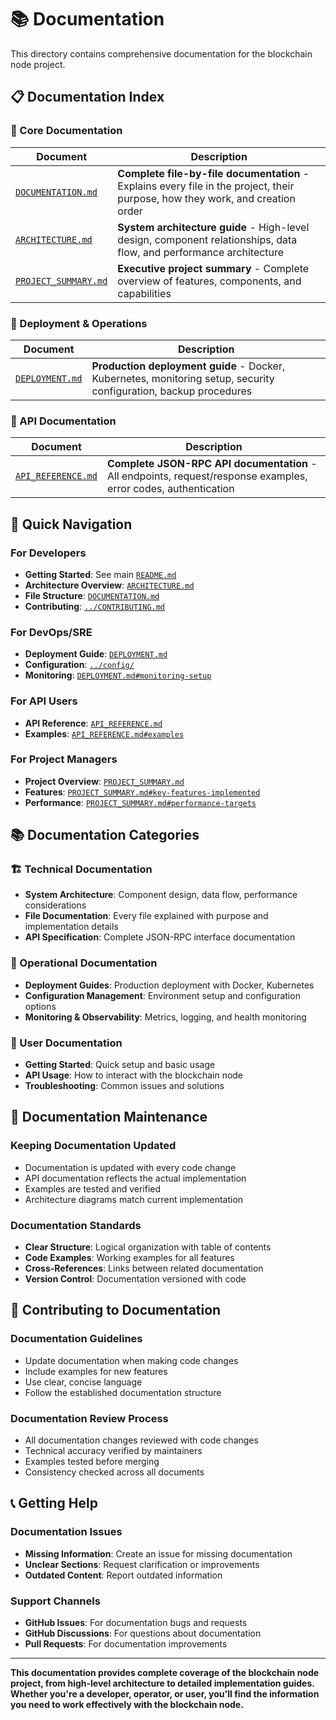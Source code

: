 # 📚 Documentation

This directory contains comprehensive documentation for the blockchain node project.

## 📋 **Documentation Index**

### **📖 Core Documentation**

| Document | Description |
|----------|-------------|
| [`DOCUMENTATION.md`](DOCUMENTATION.md) | **Complete file-by-file documentation** - Explains every file in the project, their purpose, how they work, and creation order |
| [`ARCHITECTURE.md`](ARCHITECTURE.md) | **System architecture guide** - High-level design, component relationships, data flow, and performance architecture |
| [`PROJECT_SUMMARY.md`](PROJECT_SUMMARY.md) | **Executive project summary** - Complete overview of features, components, and capabilities |

### **🚀 Deployment & Operations**

| Document | Description |
|----------|-------------|
| [`DEPLOYMENT.md`](DEPLOYMENT.md) | **Production deployment guide** - Docker, Kubernetes, monitoring setup, security configuration, backup procedures |

### **🔌 API Documentation**

| Document | Description |
|----------|-------------|
| [`API_REFERENCE.md`](API_REFERENCE.md) | **Complete JSON-RPC API documentation** - All endpoints, request/response examples, error codes, authentication |

## 🎯 **Quick Navigation**

### **For Developers**
- **Getting Started**: See main [`README.md`](../README.md)
- **Architecture Overview**: [`ARCHITECTURE.md`](ARCHITECTURE.md)
- **File Structure**: [`DOCUMENTATION.md`](DOCUMENTATION.md)
- **Contributing**: [`../CONTRIBUTING.md`](../CONTRIBUTING.md)

### **For DevOps/SRE**
- **Deployment Guide**: [`DEPLOYMENT.md`](DEPLOYMENT.md)
- **Configuration**: [`../config/`](../config/)
- **Monitoring**: [`DEPLOYMENT.md#monitoring-setup`](DEPLOYMENT.md#monitoring-setup)

### **For API Users**
- **API Reference**: [`API_REFERENCE.md`](API_REFERENCE.md)
- **Examples**: [`API_REFERENCE.md#examples`](API_REFERENCE.md#examples)

### **For Project Managers**
- **Project Overview**: [`PROJECT_SUMMARY.md`](PROJECT_SUMMARY.md)
- **Features**: [`PROJECT_SUMMARY.md#key-features-implemented`](PROJECT_SUMMARY.md#key-features-implemented)
- **Performance**: [`PROJECT_SUMMARY.md#performance-targets`](PROJECT_SUMMARY.md#performance-targets)

## 📚 **Documentation Categories**

### **🏗️ Technical Documentation**
- **System Architecture**: Component design, data flow, performance considerations
- **File Documentation**: Every file explained with purpose and implementation details
- **API Specification**: Complete JSON-RPC interface documentation

### **🚀 Operational Documentation**
- **Deployment Guides**: Production deployment with Docker, Kubernetes
- **Configuration Management**: Environment setup and configuration options
- **Monitoring & Observability**: Metrics, logging, and health monitoring

### **👥 User Documentation**
- **Getting Started**: Quick setup and basic usage
- **API Usage**: How to interact with the blockchain node
- **Troubleshooting**: Common issues and solutions

## 🔄 **Documentation Maintenance**

### **Keeping Documentation Updated**
- Documentation is updated with every code change
- API documentation reflects the actual implementation
- Examples are tested and verified
- Architecture diagrams match current implementation

### **Documentation Standards**
- **Clear Structure**: Logical organization with table of contents
- **Code Examples**: Working examples for all features
- **Cross-References**: Links between related documentation
- **Version Control**: Documentation versioned with code

## 🤝 **Contributing to Documentation**

### **Documentation Guidelines**
- Update documentation when making code changes
- Include examples for new features
- Use clear, concise language
- Follow the established documentation structure

### **Documentation Review Process**
- All documentation changes reviewed with code changes
- Technical accuracy verified by maintainers
- Examples tested before merging
- Consistency checked across all documents

## 📞 **Getting Help**

### **Documentation Issues**
- **Missing Information**: Create an issue for missing documentation
- **Unclear Sections**: Request clarification or improvements
- **Outdated Content**: Report outdated information

### **Support Channels**
- **GitHub Issues**: For documentation bugs and requests
- **GitHub Discussions**: For questions about documentation
- **Pull Requests**: For documentation improvements

---

**This documentation provides complete coverage of the blockchain node project, from high-level architecture to detailed implementation guides. Whether you're a developer, operator, or user, you'll find the information you need to work effectively with the blockchain node.**
